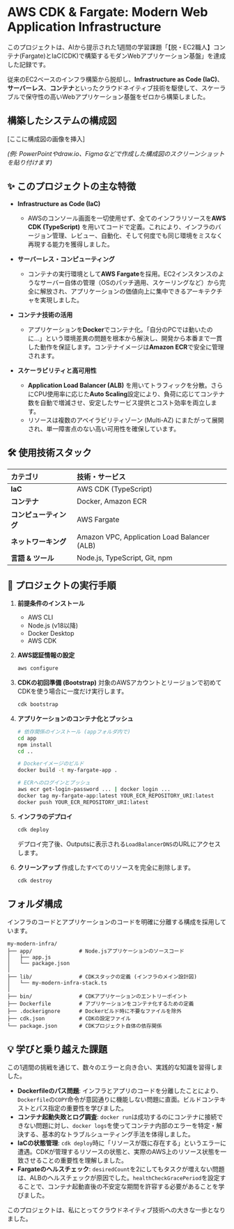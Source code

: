 # AWS CDK & Fargate: Modern Web Application Infrastructure

このプロジェクトは、AIから提示された1週間の学習課題「【脱・EC2職人】コンテナ(Fargate)とIaC(CDK)で構築するモダンWebアプリケーション基盤」を達成した記録です。

従来のEC2ベースのインフラ構築から脱却し、**Infrastructure as Code (IaC)**、**サーバーレス**、**コンテナ**といったクラウドネイティブ技術を駆使して、スケーラブルで保守性の高いWebアプリケーション基盤をゼロから構築しました。

## 構築したシステムの構成図

[ここに構成図の画像を挿入]

*(例: PowerPointやdraw.io、Figmaなどで作成した構成図のスクリーンショットを貼り付けます)*

## ✨ このプロジェクトの主な特徴

*   **Infrastructure as Code (IaC)**
    *   AWSのコンソール画面を一切使用せず、全てのインフラリソースを**AWS CDK (TypeScript)** を用いてコードで定義。これにより、インフラのバージョン管理、レビュー、自動化、そして何度でも同じ環境をミスなく再現する能力を獲得しました。

*   **サーバーレス・コンピューティング**
    *   コンテナの実行環境として**AWS Fargate**を採用。EC2インスタンスのようなサーバー自体の管理（OSのパッチ適用、スケーリングなど）から完全に解放され、アプリケーションの価値向上に集中できるアーキテクチャを実現しました。

*   **コンテナ技術の活用**
    *   アプリケーションを**Docker**でコンテナ化。「自分のPCでは動いたのに...」という環境差異の問題を根本から解決し、開発から本番まで一貫した動作を保証します。コンテナイメージは**Amazon ECR**で安全に管理されます。

*   **スケーラビリティと高可用性**
    *   **Application Load Balancer (ALB)** を用いてトラフィックを分散。さらにCPU使用率に応じた**Auto Scaling**設定により、負荷に応じてコンテナ数を自動で増減させ、安定したサービス提供とコスト効率を両立します。
    *   リソースは複数のアベイラビリティゾーン (Multi-AZ) にまたがって展開され、単一障害点のない高い可用性を確保しています。

## 🛠️ 使用技術スタック

| カテゴリ | 技術・サービス |
| :--- | :--- |
| **IaC** | AWS CDK (TypeScript) |
| **コンテナ** | Docker, Amazon ECR |
| **コンピューティング** | AWS Fargate |
| **ネットワーキング** | Amazon VPC, Application Load Balancer (ALB) |
| **言語 & ツール** | Node.js, TypeScript, Git, npm |

## 🚀 プロジェクトの実行手順

1.  **前提条件のインストール**
    *   AWS CLI
    *   Node.js (v18以降)
    *   Docker Desktop
    *   AWS CDK

2.  **AWS認証情報の設定**
    ```bash
    aws configure
    ```

3.  **CDKの初回準備 (Bootstrap)**
    対象のAWSアカウントとリージョンで初めてCDKを使う場合に一度だけ実行します。
    ```bash
    cdk bootstrap
    ```

4.  **アプリケーションのコンテナ化とプッシュ**
    ```bash
    # 依存関係のインストール (appフォルダ内で)
    cd app
    npm install
    cd ..

    # Dockerイメージのビルド
    docker build -t my-fargate-app .

    # ECRへのログインとプッシュ
    aws ecr get-login-password ... | docker login ...
    docker tag my-fargate-app:latest YOUR_ECR_REPOSITORY_URI:latest
    docker push YOUR_ECR_REPOSITORY_URI:latest
    ```

5.  **インフラのデプロイ**
    ```bash
    cdk deploy
    ```
    デプロイ完了後、Outputsに表示される`LoadBalancerDNS`のURLにアクセスします。

6.  **クリーンアップ**
    作成したすべてのリソースを完全に削除します。
    ```bash
    cdk destroy
    ```

## フォルダ構成

インフラのコードとアプリケーションのコードを明確に分離する構成を採用しています。

```
my-modern-infra/
├── app/               # Node.jsアプリケーションのソースコード
│   ├── app.js
│   └── package.json
│
├── lib/               # CDKスタックの定義 (インフラのメイン設計図)
│   └── my-modern-infra-stack.ts
│
├── bin/               # CDKアプリケーションのエントリーポイント
├── Dockerfile         # アプリケーションをコンテナ化するための定義
├── .dockerignore      # Dockerビルド時に不要なファイルを除外
├── cdk.json           # CDKの設定ファイル
└── package.json       # CDKプロジェクト自体の依存関係
```

## 💡 学びと乗り越えた課題

この1週間の挑戦を通じて、数々のエラーと向き合い、実践的な知識を習得しました。

*   **Dockerfileのパス問題**: インフラとアプリのコードを分離したことにより、`Dockerfile`の`COPY`命令が意図通りに機能しない問題に直面。ビルドコンテキストとパス指定の重要性を学びました。
*   **コンテナ起動失敗とログ調査**: `docker run`は成功するのにコンテナに接続できない問題に対し、`docker logs`を使ってコンテナ内部のエラーを特定・解決する、基本的なトラブルシューティング手法を体得しました。
*   **IaCの状態管理**: `cdk deploy`時に「リソースが既に存在する」というエラーに遭遇。CDKが管理するリソースの状態と、実際のAWS上のリソース状態を一致させることの重要性を理解しました。
*   **Fargateのヘルスチェック**: `desiredCount`を2にしてもタスクが増えない問題は、ALBのヘルスチェックが原因でした。`healthCheckGracePeriod`を設定することで、コンテナ起動直後の不安定な期間を許容する必要があることを学びました。

このプロジェクトは、私にとってクラウドネイティブ技術への大きな一歩となりました。